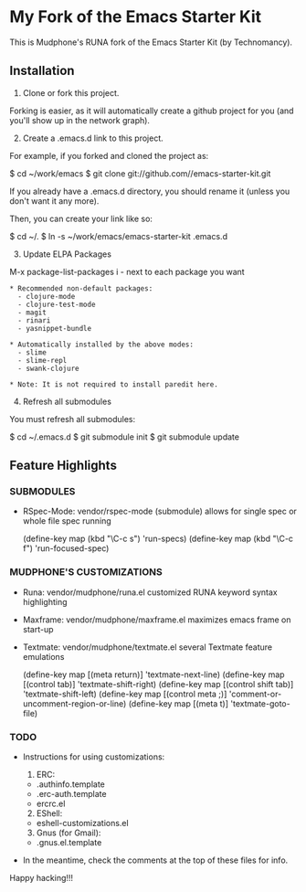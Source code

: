 # My Fork of the Emacs Starter Kit

This is Mudphone's RUNA fork of the Emacs Starter Kit (by Technomancy).

## Installation

1. Clone or fork this project.

Forking is easier, as it will automatically create a github project for you
(and you'll show up in the network graph).


2. Create a .emacs.d link to this project.

For example, if you forked and cloned the project as:

  $ cd ~/work/emacs
  $ git clone git://github.com/<your user name>/emacs-starter-kit.git

If you already have a .emacs.d directory, you should rename it
(unless you don't want it any more).

Then, you can create your link like so:

  $ cd ~/.
  $ ln -s ~/work/emacs/emacs-starter-kit .emacs.d


3. Update ELPA Packages

  M-x package-list-packages
  i - next to each package you want

    * Recommended non-default packages:
      - clojure-mode
      - clojure-test-mode
      - magit
      - rinari
      - yasnippet-bundle

    * Automatically installed by the above modes:
      - slime
      - slime-repl
      - swank-clojure

    * Note: It is not required to install paredit here.


4. Refresh all submodules

You must refresh all submodules:

  $ cd ~/.emacs.d
  $ git submodule init
  $ git submodule update


## Feature Highlights

### SUBMODULES

- RSpec-Mode: vendor/rspec-mode (submodule)
  allows for single spec or whole file spec running

    (define-key map (kbd "\C-c s") 'run-specs)
    (define-key map (kbd "\C-c f") 'run-focused-spec)

### MUDPHONE'S CUSTOMIZATIONS

- Runa: vendor/mudphone/runa.el
  customized RUNA keyword syntax highlighting

- Maxframe: vendor/mudphone/maxframe.el
  maximizes emacs frame on start-up

- Textmate: vendor/mudphone/textmate.el
  several Textmate feature emulations

    (define-key map [(meta return)] 'textmate-next-line)
    (define-key map [(control tab)] 'textmate-shift-right)
    (define-key map [(control shift tab)] 'textmate-shift-left)
    (define-key map [(control meta \;)] 'comment-or-uncomment-region-or-line)
    (define-key map [(meta t)] 'textmate-goto-file)

### TODO

- Instructions for using customizations:
  1. ERC:
  * .authinfo.template
  * .erc-auth.template
  * ercrc.el

  2. EShell:
  * eshell-customizations.el

  3. Gnus (for Gmail):
  * .gnus.el.template

- In the meantime, check the comments at the top of these files for info.


Happy hacking!!!


